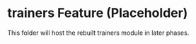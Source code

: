# trainers Feature (Placeholder)

This folder will host the rebuilt trainers module in later phases.
